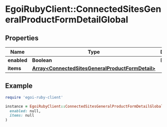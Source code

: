 # EgoiRubyClient::ConnectedSitesGeneralProductFormDetailGlobal

## Properties

| Name | Type | Description | Notes |
| ---- | ---- | ----------- | ----- |
| **enabled** | **Boolean** | Enabled | [optional] |
| **items** | [**Array&lt;ConnectedSitesGeneralProductFormDetail&gt;**](ConnectedSitesGeneralProductFormDetail.md) |  | [optional] |

## Example

```ruby
require 'egoi-ruby-client'

instance = EgoiRubyClient::ConnectedSitesGeneralProductFormDetailGlobal.new(
  enabled: null,
  items: null
)
```

